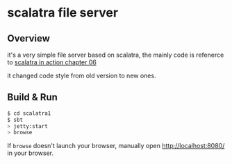 # scalatra file server #

## Overview
it's a very simple file server based on scalatra,
the mainly code is refenerce to [scalatra in action chapter 06](https://github.com/scalatra/scalatra-in-action)

it changed code style from old version to new ones.

## Build & Run ##

```sh
$ cd scalatra1
$ sbt
> jetty:start
> browse
```


If `browse` doesn't launch your browser, manually open [http://localhost:8080/](http://localhost:8080/) in your browser.
